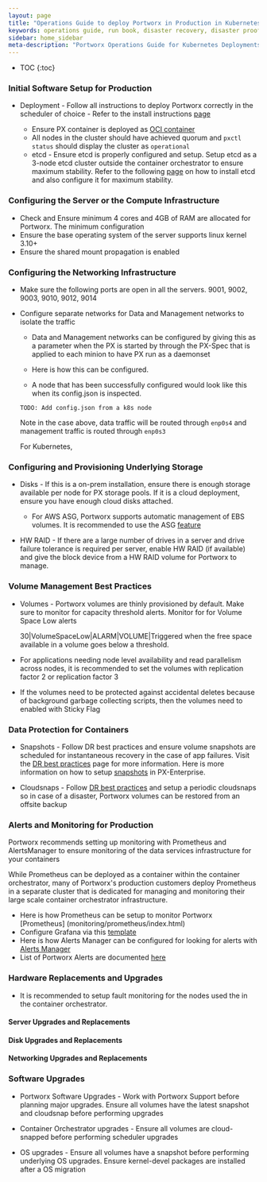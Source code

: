 ```yaml
---
layout: page
title: "Operations Guide to deploy Portworx in Production in Kubernetes Clusters"
keywords: operations guide, run book, disaster recovery, disaster proof, site failure, node failure, power failure
sidebar: home_sidebar
meta-description: "Portworx Operations Guide for Kubernetes Deployments"
---
```


* TOC
{:toc}

### Initial Software Setup for Production

* Deployment - Follow all instructions to deploy Portworx correctly in the scheduler of choice - 
  Refer to the install instructions [page](https://docs.portworx.com/#install-with-a-container-orchestrator)
  
  * Ensure PX container is deployed as [OCI container](https://docs.portworx.com/runc/)
  * All nodes in the cluster should have achieved quorum and `pxctl status` should display the cluster as `operational`
  * etcd - Ensure etcd is properly configured and setup. Setup etcd as a 3-node etcd cluster outside the 
    container orchestrator to ensure maximum stability. Refer to the following 
    [page](https://docs.portworx.com/maintain/etcd.html) on how to install etcd and also configure it for maximum stability.

### Configuring the Server or the Compute Infrastructure

* Check and Ensure minimum 4 cores and 4GB of RAM are allocated for Portworx. The minimum configuration
* Ensure the base operating system of the server supports linux kernel 3.10+
* Ensure the shared mount propagation is enabled

### Configuring the Networking Infrastructure

* Make sure the following ports are open in all the servers. 9001, 9002, 9003, 9010, 9012, 9014 

* Configure separate networks for Data and Management networks to isolate the traffic
  * Data and Management networks can be configured by giving this as a 
    parameter when the PX is started by through the PX-Spec that is applied to each minion to have PX run as a daemonset
  * Here is how this can be configured.
  
  * A node that has been successfully configured would look like this when its config.json is inspected.
  ```
  TODO: Add config.json from a k8s node 
  
  ```
  
  
  Note in the case above, data traffic will be routed through `enp0s4` and management traffic is routed through `enp0s3`
  
  For Kubernetes, 

### Configuring and Provisioning Underlying Storage

* Disks - If this is a on-prem installation, ensure there is enough storage available per node for PX storage pools.
  If it is a cloud deployment, ensure you have enough cloud disks attached. 
  
  * For AWS ASG, Portworx supports automatic management of EBS volumes. 
    It is recommended to use the ASG [feature](https://docs.portworx.com/cloud/aws/asg.html)

* HW RAID - If there are a large number of drives in a server and drive failure tolerance is required per server, 
  enable HW RAID (if available) and give the block device from a HW RAID volume for Portworx to manage. 

### Volume Management Best Practices

* Volumes - Portworx volumes are thinly provisioned by default. Make sure to monitor for capacity threshold alerts. 
  Monitor for for Volume Space Low alerts

  30|VolumeSpaceLow|ALARM|VOLUME|Triggered when the free space available in a volume goes below a threshold.

* For applications needing node level availability and read parallelism across nodes, it is recommended to set the 
  volumes with replication factor 2 or replication factor 3
  
* If the volumes need to be protected against accidental deletes because of background garbage collecting scripts, 
  then the volumes need to enabled with Sticky Flag
 

### Data Protection for Containers

* Snapshots - Follow DR best practices and ensure volume snapshots are scheduled for instantaneous recovery in the 
  case of app failures. Visit the [DR best practices](dr-best-practices.html) page for more information. 
  Here is more information on how to setup [snapshots](https://docs.portworx.com/manage/snapshots.html) in PX-Enterprise.

* Cloudsnaps - Follow [DR best practices](dr-best-practices.html) and setup a periodic cloudsnaps so in case of a disaster,
  Portworx volumes can be restored from an offsite backup

### Alerts and Monitoring for Production

Portworx recommends setting up monitoring with Prometheus and AlertsManager to ensure monitoring of the data services infrastructure for your containers

While Prometheus can be deployed as a container within the container orchestrator, many of Portworx's production customers deploy Prometheus in a separate cluster that is dedicated for managing and monitoring their large scale container orchestrator infrastructure.

  * Here is how Prometheus can be setup to monitor Portworx [Prometheus] (monitoring/prometheus/index.html)
  * Configure Grafana via this [template](monitoring/grafana/index.html)
  * Here is how Alerts Manager can be configured for looking for alerts with [Alerts Manager](monitoring/alerting.html)
  * List of Portworx Alerts are documented [here](monitoring/portworx-alerts.html)

### Hardware Replacements and Upgrades

  * It is recommended to setup fault monitoring for the nodes used the in the container orchestrator.

#### Server Upgrades and Replacements

#### Disk Upgrades and Replacements

#### Networking Upgrades and Replacements

### Software Upgrades

* Portworx Software Upgrades - Work with Portworx Support before planning major upgrades. Ensure all volumes have the 
  latest snapshot and cloudsnap before performing upgrades

* Container Orchestrator upgrades - Ensure all volumes are cloud-snapped before performing scheduler upgrades

* OS upgrades - Ensure all volumes have a snapshot before performing underlying OS upgrades. 
  Ensure kernel-devel packages are installed after a OS migration
